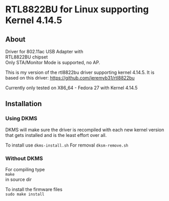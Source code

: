 # RTL8822BU for Linux supporting Kernel 4.14.5

## About

Driver for 802.11ac USB Adapter with  
RTL8822BU chipset  
Only STA/Monitor Mode is supported, no AP.  

This is my version of the rtl8822bu driver supporting kernel 4.14.5.
It is based on this driver: https://github.com/jeremyb31/rtl8822bu

Currently only tested on X86_64 - Fedora 27 with Kernel 4.14.5

## Installation

### Using DKMS

DKMS will make sure the driver is recompiled with each new kernel version
that gets installed and is the least effort over all.

To install use `dkms-install.sh`
For removal `dksm-remove.sh`

### Without DKMS

For compiling type  
`make`  
in source dir  

To install the firmware files  
`sudo make install`
